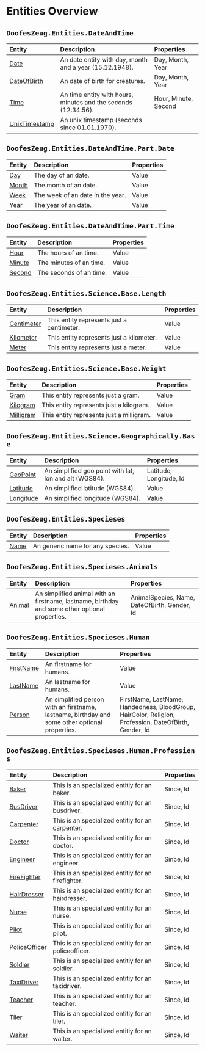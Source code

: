 ﻿# Entities Overview


## `DoofesZeug.Entities.DateAndTime`

|Entity|Description|Properties|
|:-----|:----------|:---------|
|[Date](./DoofesZeug.Entities.DateAndTime/Date.md)|An date entity with day, month and a year (15.12.1948).|Day, Month, Year|
|[DateOfBirth](./DoofesZeug.Entities.DateAndTime/DateOfBirth.md)|An date of birth for creatures.|Day, Month, Year|
|[Time](./DoofesZeug.Entities.DateAndTime/Time.md)|An time entity with hours, minutes and the seconds (12:34:56).|Hour, Minute, Second|
|[UnixTimestamp](./DoofesZeug.Entities.DateAndTime/UnixTimestamp.md)|An unix timestamp (seconds since 01.01.1970).||


## `DoofesZeug.Entities.DateAndTime.Part.Date`

|Entity|Description|Properties|
|:-----|:----------|:---------|
|[Day](./DoofesZeug.Entities.DateAndTime.Part.Date/Day.md)|The day of an date.|Value|
|[Month](./DoofesZeug.Entities.DateAndTime.Part.Date/Month.md)|The month of an date.|Value|
|[Week](./DoofesZeug.Entities.DateAndTime.Part.Date/Week.md)|The week of an date in the year.|Value|
|[Year](./DoofesZeug.Entities.DateAndTime.Part.Date/Year.md)|The year of an date.|Value|


## `DoofesZeug.Entities.DateAndTime.Part.Time`

|Entity|Description|Properties|
|:-----|:----------|:---------|
|[Hour](./DoofesZeug.Entities.DateAndTime.Part.Time/Hour.md)|The hours of an time.|Value|
|[Minute](./DoofesZeug.Entities.DateAndTime.Part.Time/Minute.md)|The minutes of an time.|Value|
|[Second](./DoofesZeug.Entities.DateAndTime.Part.Time/Second.md)|The seconds of an time.|Value|


## `DoofesZeug.Entities.Science.Base.Length`

|Entity|Description|Properties|
|:-----|:----------|:---------|
|[Centimeter](./DoofesZeug.Entities.Science.Base.Length/Centimeter.md)|This entity represents just a centimeter.|Value|
|[Kilometer](./DoofesZeug.Entities.Science.Base.Length/Kilometer.md)|This entity represents just a kilometer.|Value|
|[Meter](./DoofesZeug.Entities.Science.Base.Length/Meter.md)|This entity represents just a meter.|Value|


## `DoofesZeug.Entities.Science.Base.Weight`

|Entity|Description|Properties|
|:-----|:----------|:---------|
|[Gram](./DoofesZeug.Entities.Science.Base.Weight/Gram.md)|This entity represents just a gram.|Value|
|[Kilogram](./DoofesZeug.Entities.Science.Base.Weight/Kilogram.md)|This entity represents just a kilogram.|Value|
|[Milligram](./DoofesZeug.Entities.Science.Base.Weight/Milligram.md)|This entity represents just a milligram.|Value|


## `DoofesZeug.Entities.Science.Geographically.Base`

|Entity|Description|Properties|
|:-----|:----------|:---------|
|[GeoPoint](./DoofesZeug.Entities.Science.Geographically.Base/GeoPoint.md)|An simplified geo point with lat, lon and alt (WGS84).|Latitude, Longitude, Id|
|[Latitude](./DoofesZeug.Entities.Science.Geographically.Base/Latitude.md)|An simplified latitude (WGS84).|Value|
|[Longitude](./DoofesZeug.Entities.Science.Geographically.Base/Longitude.md)|An simplified longitude (WGS84).|Value|


## `DoofesZeug.Entities.Specieses`

|Entity|Description|Properties|
|:-----|:----------|:---------|
|[Name](./DoofesZeug.Entities.Specieses/Name.md)|An generic name for any species.|Value|


## `DoofesZeug.Entities.Specieses.Animals`

|Entity|Description|Properties|
|:-----|:----------|:---------|
|[Animal](./DoofesZeug.Entities.Specieses.Animals/Animal.md)|An simplified animal with an firstname, lastname, birthday and some other optional properties.|AnimalSpecies, Name, DateOfBirth, Gender, Id|


## `DoofesZeug.Entities.Specieses.Human`

|Entity|Description|Properties|
|:-----|:----------|:---------|
|[FirstName](./DoofesZeug.Entities.Specieses.Human/FirstName.md)|An firstname for humans.|Value|
|[LastName](./DoofesZeug.Entities.Specieses.Human/LastName.md)|An lastname for humans.|Value|
|[Person](./DoofesZeug.Entities.Specieses.Human/Person.md)|An simplified person with an firstname, lastname, birthday and some other optional properties.|FirstName, LastName, Handedness, BloodGroup, HairColor, Religion, Profession, DateOfBirth, Gender, Id|


## `DoofesZeug.Entities.Specieses.Human.Professions`

|Entity|Description|Properties|
|:-----|:----------|:---------|
|[Baker](./DoofesZeug.Entities.Specieses.Human.Professions/Baker.md)|This is an specialized entitiy for an baker.|Since, Id|
|[BusDriver](./DoofesZeug.Entities.Specieses.Human.Professions/BusDriver.md)|This is an specialized entitiy for an busdriver.|Since, Id|
|[Carpenter](./DoofesZeug.Entities.Specieses.Human.Professions/Carpenter.md)|This is an specialized entitiy for an carpenter.|Since, Id|
|[Doctor](./DoofesZeug.Entities.Specieses.Human.Professions/Doctor.md)|This is an specialized entitiy for an doctor.|Since, Id|
|[Engineer](./DoofesZeug.Entities.Specieses.Human.Professions/Engineer.md)|This is an specialized entitiy for an engineer.|Since, Id|
|[FireFighter](./DoofesZeug.Entities.Specieses.Human.Professions/FireFighter.md)|This is an specialized entitiy for an firefighter.|Since, Id|
|[HairDresser](./DoofesZeug.Entities.Specieses.Human.Professions/HairDresser.md)|This is an specialized entitiy for an hairdresser.|Since, Id|
|[Nurse](./DoofesZeug.Entities.Specieses.Human.Professions/Nurse.md)|This is an specialized entitiy for an nurse.|Since, Id|
|[Pilot](./DoofesZeug.Entities.Specieses.Human.Professions/Pilot.md)|This is an specialized entitiy for an pilot.|Since, Id|
|[PoliceOfficer](./DoofesZeug.Entities.Specieses.Human.Professions/PoliceOfficer.md)|This is an specialized entitiy for an policeofficer.|Since, Id|
|[Soldier](./DoofesZeug.Entities.Specieses.Human.Professions/Soldier.md)|This is an specialized entitiy for an soldier.|Since, Id|
|[TaxiDriver](./DoofesZeug.Entities.Specieses.Human.Professions/TaxiDriver.md)|This is an specialized entitiy for an taxidriver.|Since, Id|
|[Teacher](./DoofesZeug.Entities.Specieses.Human.Professions/Teacher.md)|This is an specialized entitiy for an teacher.|Since, Id|
|[Tiler](./DoofesZeug.Entities.Specieses.Human.Professions/Tiler.md)|This is an specialized entitiy for an tiler.|Since, Id|
|[Waiter](./DoofesZeug.Entities.Specieses.Human.Professions/Waiter.md)|This is an specialized entitiy for an waiter.|Since, Id|
